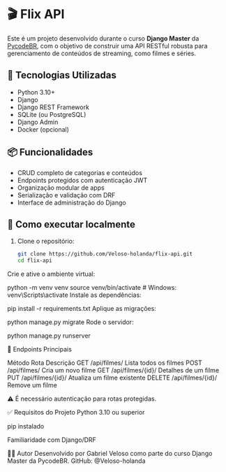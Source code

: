 # 🎬 Flix API

Este é um projeto desenvolvido durante o curso **Django Master** da [PycodeBR](https://pycodebr.com), com o objetivo de construir uma API RESTful robusta para gerenciamento de conteúdos de streaming, como filmes e séries.

## 🚀 Tecnologias Utilizadas

- Python 3.10+
- Django
- Django REST Framework
- SQLite (ou PostgreSQL)
- Django Admin
- Docker (opcional)

## 📦 Funcionalidades

- CRUD completo de categorias e conteúdos
- Endpoints protegidos com autenticação JWT
- Organização modular de apps
- Serialização e validação com DRF
- Interface de administração do Django

## 🔧 Como executar localmente

1. Clone o repositório:
   ```bash
   git clone https://github.com/Veloso-holanda/flix-api.git
   cd flix-api

Crie e ative o ambiente virtual:


python -m venv venv
source venv/bin/activate  # Windows: venv\Scripts\activate
Instale as dependências:


pip install -r requirements.txt
Aplique as migrações:


python manage.py migrate
Rode o servidor:

python manage.py runserver

📮 Endpoints Principais

Método	Rota	Descrição
GET	/api/filmes/	Lista todos os filmes
POST	/api/filmes/	Cria um novo filme
GET	/api/filmes/{id}/	Detalhes de um filme
PUT	/api/filmes/{id}/	Atualiza um filme existente
DELETE	/api/filmes/{id}/	Remove um filme

⚠️ É necessário autenticação para rotas protegidas.

✅ Requisitos do Projeto
Python 3.10 ou superior

pip instalado

Familiaridade com Django/DRF

👨‍💻 Autor
Desenvolvido por Gabriel Veloso como parte do curso Django Master da PycodeBR.
GitHub: @Veloso-holanda

